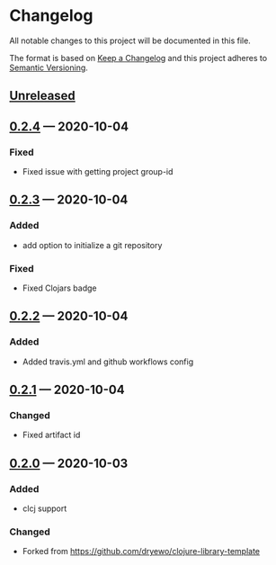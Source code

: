 # Changelog

All notable changes to this project will be documented in this file.

The format is based on [Keep a Changelog](http://keepachangelog.com)
and this project adheres to [Semantic Versioning](http://semver.org/spec/v2.0.0.html).


## [Unreleased]

## [0.2.4] — 2020-10-04
### Fixed
- Fixed issue with getting project group-id

## [0.2.3] — 2020-10-04
### Added
- add option to initialize a git repository
### Fixed
- Fixed Clojars badge

## [0.2.2] — 2020-10-04
### Added
- Added travis.yml and github workflows config

## [0.2.1] — 2020-10-04
### Changed
- Fixed artifact id

## [0.2.0] — 2020-10-03
### Added
- clcj support
### Changed
- Forked from https://github.com/dryewo/clojure-library-template


[0.2.0]: https://github.com/ageneau/cljc-lib-template/compare/0.0.0...0.2.0
[0.2.1]: https://github.com/ageneau/cljc-lib-template/compare/0.2.0...0.2.1
[0.2.2]: https://github.com/ageneau/cljc-lib-template/compare/0.2.1...0.2.2
[0.2.3]: https://github.com/ageneau/cljc-lib-template/compare/0.2.2...0.2.3
[0.2.4]: https://github.com/ageneau/cljc-lib-template/compare/0.2.3...0.2.4
[Unreleased]: https://github.com/ageneau/cljc-lib-template/compare/0.2.4...HEAD
